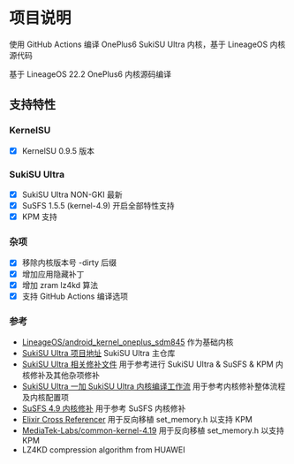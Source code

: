 # 项目说明

使用 GitHub Actions 编译 OnePlus6 SukiSU Ultra 内核，基于 LineageOS 内核源代码

基于 LineageOS 22.2 OnePlus6 内核源码编译

## 支持特性  

### KernelSU

- [x] KernelSU 0.9.5 版本

### SukiSU Ultra

- [x] SukiSU Ultra NON-GKI 最新
- [x] SuSFS 1.5.5 (kernel-4.9) 开启全部特性支持
- [x] KPM 支持

### 杂项

- [x] 移除内核版本号 -dirty 后缀
- [x] 增加应用隐藏补丁
- [x] 增加 zram lz4kd 算法
- [x] 支持 GitHub Actions 编译选项

### 参考

- [LineageOS/android_kernel_oneplus_sdm845](https://github.com/LineageOS/android_kernel_oneplus_sdm845) 作为基础内核
- [SukiSU Ultra 项目地址](https://github.com/SukiSU-Ultra/SukiSU-Ultra) SukiSU Ultra 主仓库
- [SukiSU Ultra 相关修补文件](https://github.com/SukiSU-Ultra/SukiSU_patch) 用于参考进行 SukiSU Ultra & SuSFS & KPM 内核修补及其他杂项修补
- [SukiSU Ultra 一加 SukiSU Ultra 内核编译工作流](https://github.com/ShirkNeko/Action_OnePlus_MKSU_SUSFS) 用于参考内核修补整体流程及内核配置项
- [SuSFS 4.9 内核修补](https://gitlab.com/simonpunk/susfs4ksu/-/tree/kernel-4.9?ref_type=heads) 用于参考 SuSFS 内核修补
- [Elixir Cross Referencer](https://elixir.bootlin.com/linux/v4.19.325/C/ident/set_memory_ro) 用于反向移植 set_memory.h 以支持 KPM
- [MediaTek-Labs/common-kernel-4.19](https://github.com/MediaTek-Labs/common-kernel-4.19) 用于反向移植 set_memory.h 以支持 KPM
- LZ4KD compression algorithm from HUAWEI
